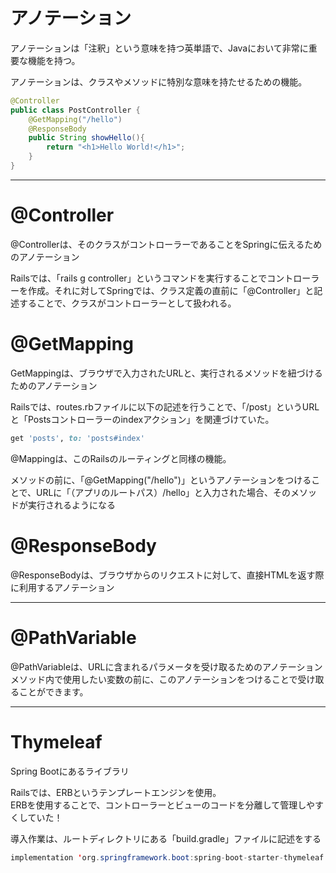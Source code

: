 # アノテーション
アノテーションは「注釈」という意味を持つ英単語で、Javaにおいて非常に重要な機能を持つ。

アノテーションは、クラスやメソッドに特別な意味を持たせるための機能。

```Java
@Controller
public class PostController {
    @GetMapping("/hello")
    @ResponseBody
    public String showHello(){
        return "<h1>Hello World!</h1>";
    }
}
```
---

# @Controller

@Controllerは、そのクラスがコントローラーであることをSpringに伝えるためのアノテーション

Railsでは、「rails g controller」というコマンドを実行することでコントローラーを作成。それに対してSpringでは、クラス定義の直前に「@Controller」と記述することで、クラスがコントローラーとして扱われる。

# @GetMapping

GetMappingは、ブラウザで入力されたURLと、実行されるメソッドを紐づけるためのアノテーション

Railsでは、routes.rbファイルに以下の記述を行うことで、「/post」というURLと「Postsコントローラーのindexアクション」を関連づけていた。


```Ruby
get 'posts', to: 'posts#index'
```
@Mappingは、このRailsのルーティングと同様の機能。

メソッドの前に、「@GetMapping("/hello")」というアノテーションをつけることで、URLに「（アプリのルートパス）/hello」と入力された場合、そのメソッドが実行されるようになる

# @ResponseBody

@ResponseBodyは、ブラウザからのリクエストに対して、直接HTMLを返す際に利用するアノテーション

---
# @PathVariable

@PathVariableは、URLに含まれるパラメータを受け取るためのアノテーション   
メソッド内で使用したい変数の前に、このアノテーションをつけることで受け取ることができます。

---
# Thymeleaf
Spring Bootにあるライブラリ

Railsでは、ERBというテンプレートエンジンを使用。  
ERBを使用することで、コントローラーとビューのコードを分離して管理しやすくしていた！

導入作業は、ルートディレクトリにある「build.gradle」ファイルに記述をする
```java
implementation 'org.springframework.boot:spring-boot-starter-thymeleaf'
```
